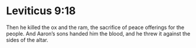 # Leviticus 9:18

Then he killed the ox and the ram, the sacrifice of peace offerings for the people. And Aaron’s sons handed him the blood, and he threw it against the sides of the altar.
